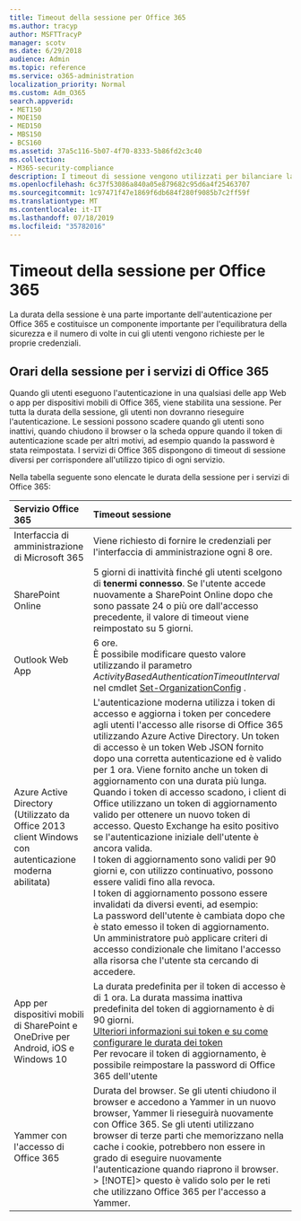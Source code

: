 ```yaml
---
title: Timeout della sessione per Office 365
ms.author: tracyp
author: MSFTTracyP
manager: scotv
ms.date: 6/29/2018
audience: Admin
ms.topic: reference
ms.service: o365-administration
localization_priority: Normal
ms.custom: Adm_O365
search.appverid:
- MET150
- MOE150
- MED150
- MBS150
- BCS160
ms.assetid: 37a5c116-5b07-4f70-8333-5b86fd2c3c40
ms.collection:
- M365-security-compliance
description: I timeout di sessione vengono utilizzati per bilanciare la sicurezza e la facilità di accesso nelle app client di Office 365.
ms.openlocfilehash: 6c37f53086a840a05e879682c95d6a4f25463707
ms.sourcegitcommit: 1c97471f47e1869f6db684f280f9085b7c2ff59f
ms.translationtype: MT
ms.contentlocale: it-IT
ms.lasthandoff: 07/18/2019
ms.locfileid: "35782016"
---
```

# <a name="session-timeouts-for-office-365"></a>Timeout della sessione per Office 365

La durata della sessione è una parte importante dell'autenticazione per Office 365 e costituisce un componente importante per l'equilibratura della sicurezza e il numero di volte in cui gli utenti vengono richieste per le proprie credenziali.
  
## <a name="session-times-for-office-365-services"></a>Orari della sessione per i servizi di Office 365

Quando gli utenti eseguono l'autenticazione in una qualsiasi delle app Web o app per dispositivi mobili di Office 365, viene stabilita una sessione. Per tutta la durata della sessione, gli utenti non dovranno rieseguire l'autenticazione. Le sessioni possono scadere quando gli utenti sono inattivi, quando chiudono il browser o la scheda oppure quando il token di autenticazione scade per altri motivi, ad esempio quando la password è stata reimpostata. I servizi di Office 365 dispongono di timeout di sessione diversi per corrispondere all'utilizzo tipico di ogni servizio.
  
Nella tabella seguente sono elencate le durata della sessione per i servizi di Office 365:
  
|**Servizio Office 365**|**Timeout sessione**|
|:-----|:-----|
|Interfaccia di amministrazione di Microsoft 365  <br/> |Viene richiesto di fornire le credenziali per l'interfaccia di amministrazione ogni 8 ore.  <br/> |
|SharePoint Online  <br/> |5 giorni di inattività finché gli utenti scelgono di **tenermi connesso**. Se l'utente accede nuovamente a SharePoint Online dopo che sono passate 24 o più ore dall'accesso precedente, il valore di timeout viene reimpostato su 5 giorni.  <br/> |
|Outlook Web App  <br/> |6 ore.  <br/> È possibile modificare questo valore utilizzando il parametro _ActivityBasedAuthenticationTimeoutInterval_ nel cmdlet [Set-OrganizationConfig](https://go.microsoft.com/fwlink/p/?LinkId=615378) .  <br/> |
|Azure Active Directory  <br/> (Utilizzato da Office 2013 client Windows con autenticazione moderna abilitata)  <br/> | L'autenticazione moderna utilizza i token di accesso e aggiorna i token per concedere agli utenti l'accesso alle risorse di Office 365 utilizzando Azure Active Directory. Un token di accesso è un token Web JSON fornito dopo una corretta autenticazione ed è valido per 1 ora. Viene fornito anche un token di aggiornamento con una durata più lunga. Quando i token di accesso scadono, i client di Office utilizzano un token di aggiornamento valido per ottenere un nuovo token di accesso. Questo Exchange ha esito positivo se l'autenticazione iniziale dell'utente è ancora valida.  <br/>  I token di aggiornamento sono validi per 90 giorni e, con utilizzo continuativo, possono essere validi fino alla revoca.  <br/>  I token di aggiornamento possono essere invalidati da diversi eventi, ad esempio:  <br/>  La password dell'utente è cambiata dopo che è stato emesso il token di aggiornamento.  <br/>  Un amministratore può applicare criteri di accesso condizionale che limitano l'accesso alla risorsa che l'utente sta cercando di accedere.  <br/> |
|App per dispositivi mobili di SharePoint e OneDrive per Android, iOS e Windows 10  <br/> |La durata predefinita per il token di accesso è di 1 ora. La durata massima inattiva predefinita del token di aggiornamento è di 90 giorni.  <br/> [Ulteriori informazioni sui token e su come configurare le durata dei token](https://docs.microsoft.com/en-us/azure/active-directory/active-directory-configurable-token-lifetimes) <br/> Per revocare il token di aggiornamento, è possibile reimpostare la password di Office 365 dell'utente  <br/> |
|Yammer con l'accesso di Office 365  <br/> |Durata del browser. Se gli utenti chiudono il browser e accedono a Yammer in un nuovo browser, Yammer li rieseguirà nuovamente con Office 365. Se gli utenti utilizzano browser di terze parti che memorizzano nella cache i cookie, potrebbero non essere in grado di eseguire nuovamente l'autenticazione quando riaprono il browser.  <br/> > [!NOTE]> questo è valido solo per le reti che utilizzano Office 365 per l'accesso a Yammer.           |
   

